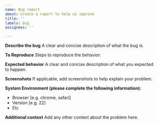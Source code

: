 ```yaml
---
name: Bug report
about: Create a report to help us improve
title: ''
labels: bug
assignees: ''

---
```


**Describe the bug**
A clear and concise description of what the bug is.

**To Reproduce**
Steps to reproduce the behavior:

**Expected behavior**
A clear and concise description of what you expected to happen.

**Screenshots**
If applicable, add screenshots to help explain your problem.

**System Environment (please complete the following information):**
 - Browser [e.g. chrome, safari]
 - Version [e.g. 22]
 - Etc

**Additional context**
Add any other context about the problem here.
